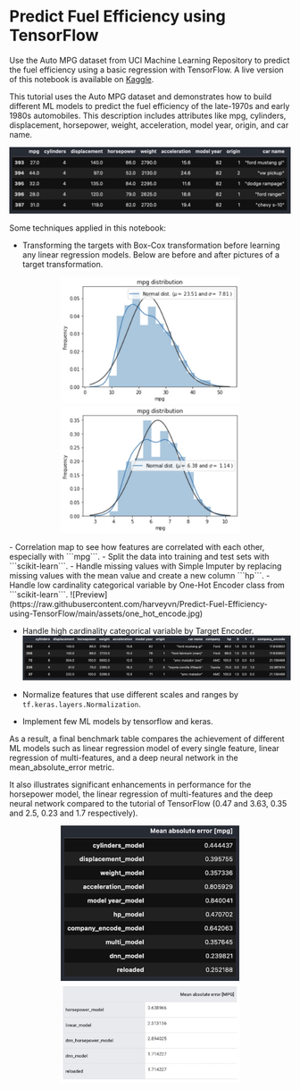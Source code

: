 # Predict Fuel Efficiency using TensorFlow
Use the Auto MPG dataset from UCI Machine Learning Repository to predict the fuel efficiency using a basic regression with TensorFlow.
A live version of this notebook is available on [Kaggle](https://www.kaggle.com/theblackwood/predict-fuel-efficiency-using-tensorflow/notebook).

This tutorial uses the Auto MPG dataset and demonstrates how to build different ML models to predict the fuel efficiency of the late-1970s and early 1980s automobiles. This description includes attributes like mpg, cylinders, displacement, horsepower, weight, acceleration, model year, origin, and car name.

![Dataset Preview](https://raw.githubusercontent.com/harveyvn/Predict-Fuel-Efficiency-using-TensorFlow/main/assets/dataset.jpg)

Some techniques applied in this notebook:
- Transforming the targets with Box-Cox transformation before learning any linear regression models. Below are before and after pictures of a target transformation.
<p align="center">
<img src="https://raw.githubusercontent.com/harveyvn/Predict-Fuel-Efficiency-using-TensorFlow/main/assets/before.jpg" width="320"/> <img src="https://raw.githubusercontent.com/harveyvn/Predict-Fuel-Efficiency-using-TensorFlow/main/assets/after.jpg" width="320"/></p>
- Correlation map to see how features are correlated with each other, especially with ```mpg```.
- Split the data into training and test sets with ```scikit-learn```.
- Handle missing values with Simple Imputer by replacing missing values with the mean value and create a new column ```hp```.
- Handle low cardinality categorical variable by One-Hot Encoder class from ```scikit-learn```. 
![Preview](https://raw.githubusercontent.com/harveyvn/Predict-Fuel-Efficiency-using-TensorFlow/main/assets/one_hot_encode.jpg)

- Handle high cardinality categorical variable by Target Encoder. 
![Preview](https://raw.githubusercontent.com/harveyvn/Predict-Fuel-Efficiency-using-TensorFlow/main/assets/target_encode.jpg)

- Normalize features that use different scales and ranges by ```tf.keras.layers.Normalization```.
- Implement few ML models by tensorflow and keras.

As a result, a final benchmark table compares the achievement of different ML models such as linear regression model of every single feature, linear regression of multi-features, and a deep neural network in the mean_absolute_error metric.

It also illustrates significant enhancements in performance for the horsepower model, the linear regression of multi-features and the deep neural network compared to the tutorial of TensorFlow (0.47 and 3.63, 0.35 and 2.5, 0.23 and 1.7 respectively).

<p align="center">
  <img src="https://raw.githubusercontent.com/harveyvn/Predict-Fuel-Efficiency-using-TensorFlow/main/assets/benchmark.jpg" alt="Benchmark Table" width="320"/>
  <img src="https://raw.githubusercontent.com/harveyvn/Predict-Fuel-Efficiency-using-TensorFlow/main/assets/benchmark1.jpg" alt="Benchmark Table Tutorial" width="320"/>
</p>

